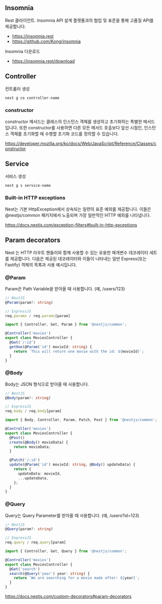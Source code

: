 ## Insomnia

Rest 클라이언트.
Insomnia API 설계 플랫폼과의 협업 및 표준을 통해 고품질 API를 제공합니다.

- https://insomnia.rest
- https://github.com/Kong/insomnia

Insomnia 다운로드

- https://insomnia.rest/download

## Controller

컨트롤러 생성

```bash
nest g co controller-name
```

### constructor

constructor 메서드는 클래스의 인스턴스 객체를 생성하고 초기화하는 특별한 메서드입니다.
또한 constructor를 사용하면 다른 모든 메서드 호출보다 앞선 시점인,
인스턴스 객체를 초기화할 때 수행할 초기화 코드를 정의할 수 있습니다.

https://developer.mozilla.org/ko/docs/Web/JavaScript/Reference/Classes/constructor

## Service

서비스 생성

```bash
nest g s service-name
```

### Built-in HTTP exceptions

Nest는 기본 HttpException에서 상속되는 일련의 표준 예외를 제공합니다. 이들은 @nestjs/common 패키지에서 노출되며 가장 일반적인 HTTP 예외를 나타냅니다.

https://docs.nestjs.com/exception-filters#built-in-http-exceptions

## Param decorators

Nest 는 HTTP 라우트 핸들러와 함께 사용할 수 있는 유용한 매개변수 데코레이터 세트를 제공합니다.
다음은 제공된 데코레이터와 이들이 나타내는 일반 Express(또는 Fastify) 객체의 목록과 사용 예시입니다.

### @Param

Param은 Path Variable을 받아올 때 사용합니다. (예, /users/123)

```ts
// NestJS
@Param(param?: string)

// ExpressJS
req.params / req.params[param]
```

```ts
import { Controller, Get, Param } from '@nestjs/common';

@Controller('movies')
export class MoviesController {
  @Get('/:id')
  getOne(@Param('id') movieId: string) {
    return `This will return one movie with the id: ${movieId}`;
  }
}
```

### @Body

Body는 JSON 형식으로 받아올 때 사용합니다.

```ts
// NestJS
@Body(param?: string)

// ExpressJS
req.body / req.body[param]
```

```ts
import { Body, Controller, Param, Patch, Post } from '@nestjs/common';

@Controller('movies')
export class MoviesController {
  @Post()
  create(@Body() movieData) {
    return movieData;
  }

  @Patch('/:id')
  update(@Param('id') movieId: string, @Body() updateData) {
    return {
      updateData: movieId,
      ...updateData,
    };
  }
}
```

### @Query

Query는 Query Parameter를 받아올 때 사용합니다. (예, /users?id=123)

```ts
// NestJS
@Query(param?: string)

// ExpressJS
req.query / req.query[param]
```

```ts
import { Controller, Get, Query } from '@nestjs/common';

@Controller('movies')
export class MoviesController {
  @Get('search')
  search(@Query('year') year: string) {
    return `We are searching for a movie made after: ${year}`;
  }
}
```

https://docs.nestjs.com/custom-decorators#param-decorators
